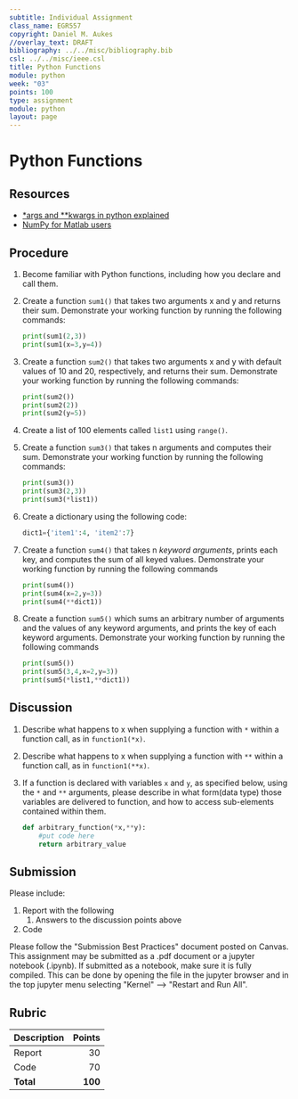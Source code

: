 ```yaml
---
subtitle: Individual Assignment
class_name: EGR557
copyright: Daniel M. Aukes
//overlay_text: DRAFT
bibliography: ../../misc/bibliography.bib
csl: ../../misc/ieee.csl
title: Python Functions
module: python
week: "03"
points: 100
type: assignment
module: python
layout: page
---
```


#  Python Functions

## Resources

* [*args and **kwargs in python explained](https://pythontips.com/2013/08/04/args-and-kwargs-in-python-explained/)
* [NumPy for Matlab users](https://docs.scipy.org/doc/numpy/user/numpy-for-matlab-users.html)

## Procedure

<!--hide-->

1. Become familiar with Python functions, including how you declare and call them.
1. Create a function ```sum1()``` that takes two arguments x and y and returns their sum. Demonstrate your working function by running the following commands: 

    ```python
    print(sum1(2,3))
    print(sum1(x=3,y=4))
    ```
    
1. Create a function ```sum2()``` that takes two arguments x and y with default values of 10 and 20, respectively, and returns their sum. Demonstrate your working function by running the following commands: 

    ```python
    print(sum2())
    print(sum2(2))
    print(sum2(y=5))
    ```
    
1. Create a list of 100 elements called ```list1``` using ```range()```.   
1. Create a function ```sum3()``` that takes n arguments and computes their sum.   Demonstrate your working function by running the following commands: 

    ```python
    print(sum3())
    print(sum3(2,3))
    print(sum3(*list1))
    ```
    
1. Create a dictionary using the following code: 

    ```python
    dict1={'item1':4, 'item2':7}
    ```
    
1. Create a function ```sum4()``` that takes n _keyword arguments_, prints each key, and computes the sum of all keyed values.  Demonstrate your working function by running the following commands 

    ```python
    print(sum4())
    print(sum4(x=2,y=3))
    print(sum4(**dict1))
    ```
    
1. Create a function ```sum5()``` which sums an arbitrary number of arguments and the values of any keyword arguments, and prints the key of each keyword arguments.  Demonstrate your working function by running the following commands

    ```python
    print(sum5())
    print(sum5(3,4,x=2,y=3))
    print(sum5(*list1,**dict1))
    ```
    
## Discussion

1. Describe what happens to x when supplying a function with ```*``` within a function call, as in ```function1(*x)```. 
1. Describe what happens to x when supplying a function with ```**``` within a function call, as in ```function1(**x)```. 
1. If a function is declared with variables ```x``` and ```y```, as specified below, using the ```*``` and ```**``` arguments, please describe in what form(data type) those variables are delivered to function, and how to access sub-elements contained within them. 

    ```python
    def arbitrary_function(*x,**y):
        #put code here
        return arbitrary_value
    ```
    
## Submission
    
Please include:

1. Report with the following
    1. Answers to the discussion points above
1. Code

Please follow the "Submission Best Practices" document posted on Canvas.  This assignment may be submitted as a .pdf document or a jupyter notebook (.ipynb).  If submitted as a notebook, make sure it is fully compiled.  This can be done by opening the file in the jupyter browser and in the top jupyter menu selecting "Kernel" --> "Restart and Run All".

<!--unhide-->

## Rubric

| Description |  Points |
|:------------|--------:|
| Report      |      30 |
| Code        |      70 |
| **Total**   | **100** |

